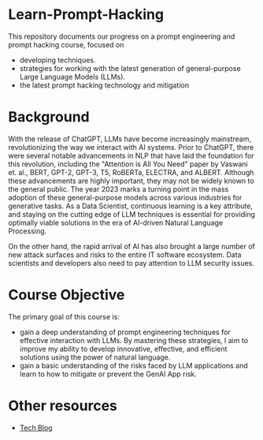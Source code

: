 # Learn-Prompt-Hacking

This repository documents our progress on a prompt engineering and prompt hacking course, focused on 
* developing techniques.
* strategies for working with the latest generation of general-purpose Large Language Models (LLMs).
* the latest prompt hacking technology and mitigation

# Background
With the release of ChatGPT, LLMs have become increasingly mainstream, revolutionizing the way we interact with AI systems. Prior to ChatGPT, there were several notable advancements in NLP that have laid the foundation for this revolution, including the "Attention is All You Need" paper by Vaswani et. al., BERT, GPT-2, GPT-3, T5, RoBERTa, ELECTRA, and ALBERT. Although these advancements are highly important, they may not be widely known to the general public. The year 2023 marks a turning point in the mass adoption of these general-purpose models across various industries for generative tasks. As a Data Scientist, continuous learning is a key attribute, and staying on the cutting edge of LLM techniques is essential for providing optimally viable solutions in the era of AI-driven Natural Language Processing.

On the other hand, the rapid arrival of AI has also brought a large number of new attack surfaces and risks to the entire IT software ecosystem. Data scientists and developers also need to pay attention to LLM security issues.


# Course Objective
The primary goal of this course is:
* gain a deep understanding of prompt engineering techniques for effective interaction with LLMs. By mastering these strategies, I aim to improve my ability to develop innovative, effective, and efficient solutions using the power of natural language.
* gain a basic understanding of the risks faced by LLM applications and learn to how to mitigate or prevent the GenAI App risk.

# Other resources
* [Tech Blog](https://securaize.substack.com/)
